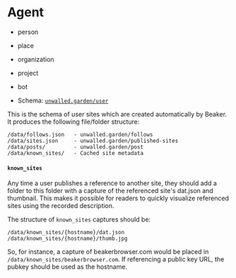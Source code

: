 # Agent

   - person
   - place
   - organization
   - project
   - bot

 - Schema: [`unwalled.garden/user`](./user.json)

This is the schema of user sites which are created automatically by Beaker. It produces the following file/folder structure:

```
/data/follows.json   - unwalled.garden/follows
/data/sites.json     - unwalled.garden/published-sites
/data/posts/         - unwalled.garden/post
/data/known_sites/   - Cached site metadata
```

#### `known_sites`

Any time a user publishes a reference to another site, they should add a folder to this folder with a capture of the referenced site's dat.json and thumbnail. This makes it possible for readers to quickly visualize referenced sites using the recorded description.

The structure of `known_sites` captures should be:

```
/data/known_sites/{hostname}/dat.json
/data/known_sites/{hostname}/thumb.jpg
```

So, for instance, a capture of beakerbrowser.com would be placed in `/data/known_sites/beakerbrowser.com`. If referencing a public key URL, the pubkey should be used as the hostname.